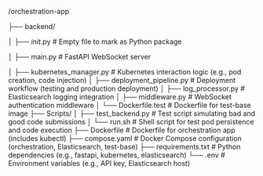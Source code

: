/orchestration-app

├── backend/

│   ├── _init_.py          # Empty file to mark as Python package

│   ├── main.py             # FastAPI WebSocket server

│   ├── kubernetes_manager.py # Kubernetes interaction logic (e.g., pod creation, code injection)
│   ├── deployment_pipeline.py # Deployment workflow (testing and production deployment)
│   ├── log_processor.py    # Elasticsearch logging integration
│   ├── middleware.py       # WebSocket authentication middleware
│   └── Dockerfile.test     # Dockerfile for test-base image
├── Scripts/
│   ├── test_backend.py     # Test script simulating bad and good code submissions
│   └── run.sh              # Shell script for test pod persistence and code execution
├── Dockerfile              # Dockerfile for orchestration app (includes kubectl)
├── compose.yaml            # Docker Compose configuration (orchestration, Elasticsearch, test-base)
├── requirements.txt        # Python dependencies (e.g., fastapi, kubernetes, elasticsearch)
└── .env                    # Environment variables (e.g., API key, Elasticsearch host)
